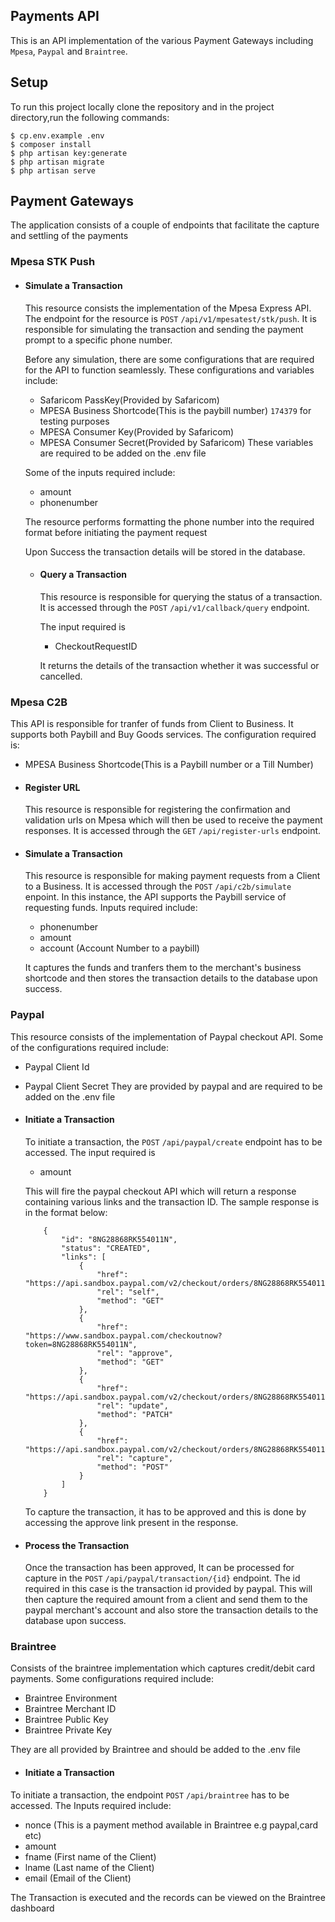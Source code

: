 ## Payments API

This is an API implementation of the various Payment Gateways including `Mpesa`, `Paypal` and `Braintree`.

## Setup
To run this project locally clone the repository and in the project directory,run the following commands:

```
$ cp.env.example .env
$ composer install
$ php artisan key:generate
$ php artisan migrate
$ php artisan serve
```
## Payment Gateways
The application consists of a couple of endpoints that facilitate the capture and settling of the payments

### Mpesa STK Push
-   #### **Simulate a Transaction**
    This resource consists the implementation of the Mpesa Express API. The endpoint for the resource is `POST` `/api/v1/mpesatest/stk/push`. It is responsible for simulating the transaction and sending the payment prompt to a specific phone number.

    Before any simulation, there are some configurations that are required for the API to function seamlessly. These configurations and variables include:
    - Safaricom PassKey(Provided by Safaricom)
    - MPESA Business Shortcode(This is the paybill number) `174379` for testing purposes
    - MPESA Consumer Key(Provided by Safaricom)
    - MPESA Consumer Secret(Provided by Safaricom)
    These variables are required to be added on the .env file

    Some of the inputs required include:
    -  amount
    -  phonenumber

    The resource performs formatting the phone number into the required format before initiating the payment request

    Upon Success the transaction details will be stored in the database.

    -   #### **Query a Transaction**
        This resource is responsible for querying the status of a transaction. It is accessed through the `POST` `/api/v1/callback/query` endpoint.

        The input required is
        -  CheckoutRequestID

        It returns the details of the transaction whether it was successful or cancelled.

### Mpesa C2B
This API is responsible for tranfer of funds from Client to Business. It supports both Paybill and Buy Goods services.
The configuration required is:   
-   MPESA Business Shortcode(This is a Paybill number or a Till Number)

-   #### **Register URL**
    This resource is responsible for registering the confirmation and validation urls on Mpesa which will then be used to receive the payment responses.
    It is accessed through the `GET` `/api/register-urls` endpoint.

-   #### **Simulate a Transaction**
    This resource is responsible for making payment requests from a Client to a Business.
    It is accessed through the `POST` `/api/c2b/simulate` enpoint. In this instance, the API supports the Paybill service of requesting funds.
    Inputs required include:
    - phonenumber
    - amount
    - account (Account Number to a paybill)

    It captures the funds and tranfers them to the merchant's business shortcode and then stores the transaction details to the database upon success.

### Paypal
This resource consists of the implementation of Paypal checkout API. Some of the configurations required include:
- Paypal Client Id
- Paypal Client Secret
They are provided by paypal and are required to be added on the .env file

-   #### **Initiate a Transaction**
    To initiate a transaction, the `POST` `/api/paypal/create` endpoint has to be accessed. The input required is
    -  amount
    
    This will fire the paypal checkout API which will return a response containing various links and the transaction ID.
    The sample response is in the format below:
    ```
        {
            "id": "8NG28868RK554011N",
            "status": "CREATED",
            "links": [
                {
                    "href": "https://api.sandbox.paypal.com/v2/checkout/orders/8NG28868RK554011N",
                    "rel": "self",
                    "method": "GET"
                },
                {
                    "href": "https://www.sandbox.paypal.com/checkoutnow?token=8NG28868RK554011N",
                    "rel": "approve",
                    "method": "GET"
                },
                {
                    "href": "https://api.sandbox.paypal.com/v2/checkout/orders/8NG28868RK554011N",
                    "rel": "update",
                    "method": "PATCH"
                },
                {
                    "href": "https://api.sandbox.paypal.com/v2/checkout/orders/8NG28868RK554011N/capture",
                    "rel": "capture",
                    "method": "POST"
                }
            ]
        }

    ```

    To capture the transaction, it has to be approved and this is done by accessing the approve link present in the response.

-   #### **Process the Transaction**
    Once the transaction has been approved, It can be processed for capture in the `POST` `/api/paypal/transaction/{id}` endpoint. The id required in this case is the transaction id  provided by paypal. This will then capture the required amount from a client and send them to the paypal merchant's account and also store the transaction details to the database upon success.

### Braintree
Consists of the braintree implementation which captures credit/debit card payments.
Some configurations required include:
- Braintree Environment
- Braintree Merchant ID
- Braintree Public Key
- Braintree Private Key

They are all provided by Braintree and should be added to the .env file
-   #### **Initiate a Transaction**
To initiate a transaction, the endpoint `POST` `/api/braintree` has to be accessed.
The Inputs required include:
   - nonce (This is a payment method available in Braintree e.g paypal,card etc)
   - amount
   - fname (First name of the Client)
   - lname (Last name of the Client)
   - email (Email of the Client)

The Transaction is executed and the records can be viewed on the Braintree dashboard
